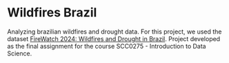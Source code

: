 # Wildfires Brazil

Analyzing brazilian wildfires and drought data. For this project, we used the dataset [FireWatch 2024: Wildfires and Drought in Brazil](https://www.kaggle.com/datasets/mayaravalliero/fire-watch-brazil-2024/data). Project developed as the final assignment for the course SCC0275 - Introduction to Data Science.